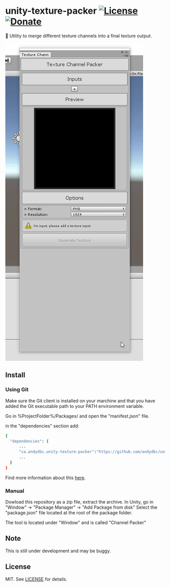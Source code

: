 unity-texture-packer [![License](https://img.shields.io/badge/License-MIT-lightgrey.svg?style=flat)](http://mit-license.org) [![Donate](https://img.shields.io/badge/Donate-PayPal-green.svg)](https://www.paypal.me/andyduboc/5usd)
==========


:hammer: Utility to merge different texture channels into a final texture output. 

![screenshot](Screenshots/screen00.gif)

## Install

### Using Git

Make sure the Git client is installed on your marchine and that you have added the Git executable path to your PATH environment variable.

Go in %ProjectFolder%/Packages/ and open the "manifest.json" file.

in the "dependencies" section add:

```sh
{
  "dependencies": {
      ...
      "ca.andydbc.unity-texture-packer":"https://github.com/andydbc/unity-texture-packer.git"
      ...
  }
}
```

Find more information about this [here](https://docs.unity3d.com/Manual/upm-git.html).

### Manual 

Dowload this repository as a zip file, extract the archive.
In Unity, go in "Window" -> "Package Manager"  -> "Add Package from disk"
Select the "package.json" file located at the root of the package folder.

The tool is located under "Window" and is called "Channel Packer"

## Note

This is still under development and may be buggy.

## License

MIT. See [LICENSE](https://github.com/andydbc/unity-texture-packer/blob/master/LICENSE) for details.
